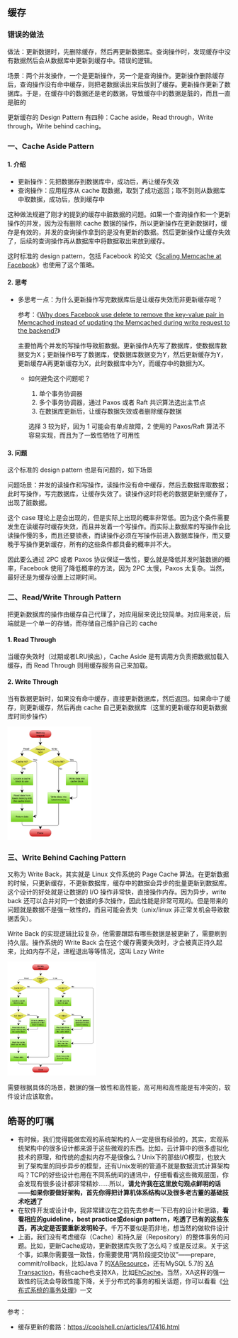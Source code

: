 ## 缓存

### 错误的做法

做法：更新数据时，先删除缓存，然后再更新数据库。查询操作时，发现缓存中没有数据然后会从数据库中更新到缓存中。错误的逻辑。

场景：两个并发操作，一个是更新操作，另一个是查询操作。更新操作删除缓存后，查询操作没有命中缓存，则把老数据读出来后放到了缓存。更新操作更新了数据库。于是，在缓存中的数据还是老的数据，导致缓存中的数据是脏的，而且一直是脏的

更新缓存的 Design Pattern 有四种：Cache aside，Read through，Write through，Write behind caching。

### 一、Cache Aside Pattern

#### 1. 介绍

- 更新操作：先把数据存到数据库中，成功后，再让缓存失效
- 查询操作：应用程序从 cache 取数据，取到了成功返回；取不到则从数据库中取数据，成功后，放到缓存中

这种做法规避了刚才的提到的缓存中脏数据的问题。如果一个查询操作和一个更新操作的并发，因为没有删除 cache 数据的操作，所以更新操作在更新数据时，缓存是有效的，并发的查询操作拿到的是没有更新的数据。然后更新操作让缓存失效了，后续的查询操作再从数据库中将数据取出来放到缓存。

这时标准的 design pattern，包括 Facebook 的论文《[Scaling Memcache at Facebook](https://www.usenix.org/system/files/conference/nsdi13/nsdi13-final170_update.pdf)》也使用了这个策略。

#### 2. 思考

- 多思考一点：为什么更新操作写完数据库后是让缓存失效而非更新缓存呢？

    参考：《[Why does Facebook use delete to remove the key-value pair in Memcached instead of updating the Memcached during write request to the backend?](https://www.quora.com/Why-does-Facebook-use-delete-to-remove-the-key-value-pair-in-Memcached-instead-of-updating-the-Memcached-during-write-request-to-the-backend)》

    主要怕两个并发的写操作导致脏数据。更新操作A先写了数据库，使数据库数据变为X；更新操作B写了数据库，使数据库数据变为Y，然后更新缓存为Y，更新缓存A再更新缓存为X，此时数据库中为Y，而缓存中的数据为X。

    - 如何避免这个问题呢？

        1. 单个事务协调器
        2. 多个事务协调器，通过 Paxos 或者 Raft 共识算法选出主节点
        3. 在数据库更新后，让缓存数据失效或者删除缓存数据

        选择 3 较为好，因为 1 可能会有单点故障，2 使用的 Paxos/Raft 算法不容易实现，而且为了一致性牺牲了可用性

#### 3. 问题

这个标准的 design pattern 也是有问题的，如下场景

问题场景：并发的读操作和写操作，读操作没有命中缓存，然后去数据库取数据；此时写操作，写完数据库，让缓存失效了。读操作这时将老的数据更新到缓存了，出现了脏数据。

这个 case 理论上是会出现的，但是实际上出现的概率非常低。因为这个条件需要发生在读缓存时缓存失效，而且并发着一个写操作。而实际上数据库的写操作会比读操作慢的多，而且还要锁表，而读操作必须在写操作前进入数据库操作，而又要晚于写操作更新缓存，所有的这些条件都具备的概率并不大。

因此要么通过 2PC 或者 Paxos 协议保证一致性，要么就是降低并发时脏数据的概率，Facebook 使用了降低概率的方法，因为 2PC 太慢，Paxos 太复杂。当然，最好还是为缓存设置上过期时间。

### 二、Read/Write Through Pattern

把更新数据库的操作由缓存自己代理了，对应用层来说比较简单。对应用来说，后端就是一个单一的存储，而存储自己维护自己的 cache

#### 1. Read Through

当缓存失效时（过期或者LRU换出），Cache Aside 是有调用方负责把数据加载入缓存，而 Read Through 则用缓存服务自己来加载。

#### 2. Write Through

当有数据更新时，如果没有命中缓存，直接更新数据库，然后返回。如果命中了缓存，则更新缓存，然后再由 cache 自己更新数据库（这里的更新缓存和更新数据库时同步操作）

<img src="./image/write_through.png" style="zoom:25%;" />

### 三、Write Behind Caching Pattern

又称为 Write Back，其实就是 Linux 文件系统的 Page Cache 算法。在更新数据的时候，只更新缓存，不更新数据库，缓存中的数据会异步的批量更新到数据库。这个设计的好处就是让数据的 I/O 操作非常快，直接操作内存。因为异步，write back 还可以合并对同一个数据的多次操作，因此性能是非常可观的。但是带来的问题就是数据不是强一致性的，而且可能会丢失（unix/linux 非正常关机会导致数据丢失）。

Write Back 的实现逻辑比较复杂，他需要跟踪有哪些数据是被更新了，需要刷到持久层。操作系统的 Write Back 会在这个缓存需要失效时，才会被真正持久起来，比如内存不足，进程退出等等情况，这叫 Lazy Write

<img src="./image/write_back.png" style="zoom:25%;" />

需要根据具体的场景，数据的强一致性和高性能，高可用和高性能是有冲突的，软件设计应该取舍。

## 皓哥的叮嘱

- 有时候，我们觉得能做宏观的系统架构的人一定是很有经验的，其实，宏观系统架构中的很多设计都来源于这些微观的东西。比如，云计算中的很多虚拟化技术的原理，和传统的虚拟内存不是很像么？Unix下的那些I/O模型，也放大到了架构里的同步异步的模型，还有Unix发明的管道不就是数据流式计算架构吗？TCP的好些设计也用在不同系统间的通讯中，仔细看看这些微观层面，你会发现有很多设计都非常精妙……所以，**请允许我在这里放句观点鲜明的话——如果你要做好架构，首先你得把计算机体系结构以及很多老古董的基础技术吃透了**
- 在软件开发或设计中，我非常建议在之前先去参考一下已有的设计和思路，**看看相应的guideline，best practice或design pattern，吃透了已有的这些东西，再决定是否要重新发明轮子**。千万不要似是而非地，想当然的做软件设计
- 上面，我们没有考虑缓存（Cache）和持久层（Repository）的整体事务的问题。比如，更新Cache成功，更新数据库失败了怎么吗？或是反过来。关于这个事，如果你需要强一致性，你需要使用“两阶段提交协议”——prepare, commit/rollback，比如Java 7 的[XAResource](https://docs.oracle.com/javaee/7/api/javax/transaction/xa/XAResource.html)，还有MySQL 5.7的 [XA Transaction](https://dev.mysql.com/doc/refman/5.7/en/xa.html)，有些cache也支持XA，比如[EhCache](http://www.ehcache.org/documentation/3.0/xa.html)。当然，XA这样的强一致性的玩法会导致性能下降，关于分布式的事务的相关话题，你可以看看《[分布式系统的事务处理](https://coolshell.cn/articles/10910.html)》一文

---

参考：

- 缓存更新的套路：https://coolshell.cn/articles/17416.html